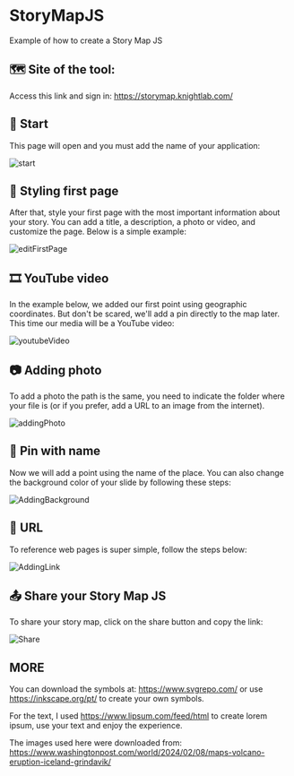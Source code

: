 # StoryMapJS
Example of how to create a Story Map JS

## 🗺 Site of the tool:

Access this link and sign in: https://storymap.knightlab.com/

## 🚀 Start
This page will open and you must add the name of your application:

![start](https://github.com/jessicauchoa01/StoryMapJS/assets/75124373/b4b0fa7e-cbc6-4ba9-861b-86964d57f1ff)

## 🎨 Styling first page
After that, style your first page with the most important information about your story. You can add a title, a description, a photo or video, and customize the page. Below is a simple example:

![editFirstPage](https://github.com/jessicauchoa01/StoryMapJS/assets/75124373/d7c5341e-e256-440e-ac2f-bf445d52d001)

## 🎞 YouTube video
In the example below, we added our first point using geographic coordinates. But don't be scared, we'll add a pin directly to the map later. This time our media will be a YouTube video:

![youtubeVideo](https://github.com/jessicauchoa01/StoryMapJS/assets/75124373/8b3633a3-d99f-4306-8baf-1500b4c9cb0c)

## 📷 Adding photo
To add a photo the path is the same, you need to indicate the folder where your file is (or if you prefer, add a URL to an image from the internet).

![addingPhoto](https://github.com/jessicauchoa01/StoryMapJS/assets/75124373/629cbe25-4f7d-425b-9cc8-30ff9f820841)

## 📍 Pin with name
Now we will add a point using the name of the place. You can also change the background color of your slide by following these steps:

![AddingBackground](https://github.com/jessicauchoa01/StoryMapJS/assets/75124373/773439be-0d9f-431e-81c8-0070ae6d6e57)

## 🔗 URL
To reference web pages is super simple, follow the steps below:

![AddingLink](https://github.com/jessicauchoa01/StoryMapJS/assets/75124373/4c8010a7-4343-47bd-9f32-6828fe05b2ee)

## 📤 Share your Story Map JS

To share your story map, click on the share button and copy the link:

![Share](https://github.com/jessicauchoa01/StoryMapJS/assets/75124373/50b2bc41-7fb1-4174-91e3-1eb3fdf6541e)

## MORE

You can download the symbols at: https://www.svgrepo.com/ or use https://inkscape.org/pt/ to create your own symbols.

For the text, I used https://www.lipsum.com/feed/html to create lorem ipsum, use your text and enjoy the experience.

The images used here were downloaded from: https://www.washingtonpost.com/world/2024/02/08/maps-volcano-eruption-iceland-grindavik/

